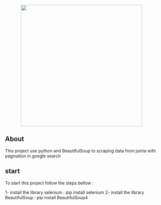 <p align="center"><img src="https://www.icone-png.com/png/53/53383.png" width="400"></p>


## About

This project use python and BeautifulSoup to scraping data from jumia with pagination in google search 

## start

To start this project follow the steps bellow : 

 1- install the library selenium : pip install selenium
 2- install the library BeautifulSoup : pip install BeautifulSoup4 
